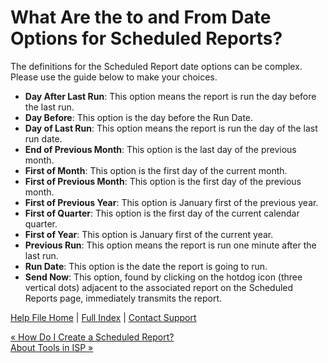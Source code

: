  What Are the to and From Date Options for Scheduled Reports?
==========

The definitions for the Scheduled Report date options can be complex. Please use the guide below to make your choices.

* **Day After Last Run**: This option means the report is run the day before the last run.
* **Day Before**: This option is the day before the Run Date.
* **Day of Last Run**: This option means the report is run the day of the last run date.
* **End of Previous Month**: This option is the last day of the previous month.
* **First of Month**: This option is the first day of the current month.
* **First of Previous Month**: This option is the first day of the previous month.
* **First of Previous Year**: This option is January first of the previous year.
* **First of Quarter**: This option is the first day of the current calendar quarter.
* **First of Year**: This option is January first of the current year.
* **Previous Run**: This option means the report is run one minute after the last run.
* **Run Date**: This option is the date the report is going to run.
* **Send Now**: This option, found by clicking on the hotdog icon (three vertical dots) adjacent to the associated report on the Scheduled Reports page, immediately transmits the report.

[Help File Home](/help/) | [Full Index](/Help-File-Directory/) | [Contact Support](mailto:support@ISPolitical.com)

[« How Do I Create a Scheduled Report?](/How-Do-I-Create-a-Scheduled-Report)  
[About Tools in ISP »](/About-Tools-in-ISP)